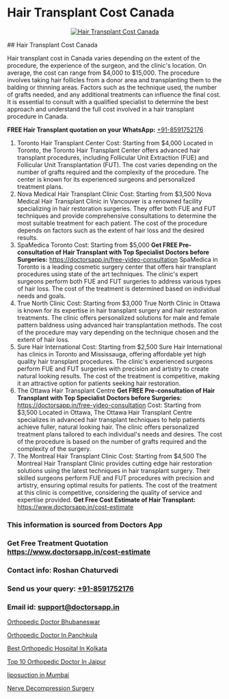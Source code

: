# Hair Transplant Cost Canada

<p align="center">
  <a href="https://doctorsapp.co.in/treatment/hair-transplant">
    <img src="https://doctorsapp.co.in/uploads/treatment_image/transplant.jpg" alt="Hair Transplant Cost Canada">
  </a>
</p>
## Hair Transplant Cost Canada

Hair transplant cost in Canada varies depending on the extent of the procedure, the experience of the surgeon, and the clinic's location. On average, the cost can range from $4,000 to $15,000. The procedure involves taking hair follicles from a donor area and transplanting them to the balding or thinning areas. Factors such as the technique used, the number of grafts needed, and any additional treatments can influence the final cost. It is essential to consult with a qualified specialist to determine the best approach and understand the full cost involved in a hair transplant procedure in Canada.

**FREE Hair Transplant quotation on your WhatsApp:**  [+91-8591752176](https://api.whatsapp.com/send?phone=8591752176)

1) Toronto Hair Transplant Center
Cost: Starting from $4,000
Located in Toronto, the Toronto Hair Transplant Center offers advanced hair transplant procedures, including Follicular Unit Extraction (FUE) and Follicular Unit Transplantation (FUT). The cost varies depending on the number of grafts required and the complexity of the procedure. The center is known for its experienced surgeons and personalized treatment plans.
2) Nova Medical Hair Transplant Clinic
Cost: Starting from $3,500
Nova Medical Hair Transplant Clinic in Vancouver is a renowned facility specializing in hair restoration surgeries. They offer both FUE and FUT techniques and provide comprehensive consultations to determine the most suitable treatment for each patient. The cost of the procedure depends on factors such as the extent of hair loss and the desired results.
3) SpaMedica Toronto
Cost: Starting from $5,000
**Get FREE Pre-consultation of Hair Transplant with Top Specialist Doctors before Surgeries:** https://doctorsapp.in/free-video-consultation
SpaMedica in Toronto is a leading cosmetic surgery center that offers hair transplant procedures using state of the art techniques. The clinic's expert surgeons perform both FUE and FUT surgeries to address various types of hair loss. The cost of the treatment is determined based on individual needs and goals.
4) True North Clinic
Cost: Starting from $3,000
True North Clinic in Ottawa is known for its expertise in hair transplant surgery and hair restoration treatments. The clinic offers personalized solutions for male and female pattern baldness using advanced hair transplantation methods. The cost of the procedure may vary depending on the technique chosen and the extent of hair loss.
5) Sure Hair International
Cost: Starting from $2,500
Sure Hair International has clinics in Toronto and Mississauga, offering affordable yet high quality hair transplant procedures. The clinic's experienced surgeons perform FUE and FUT surgeries with precision and artistry to create natural looking results. The cost of the treatment is competitive, making it an attractive option for patients seeking hair restoration.
6) The Ottawa Hair Transplant Centre
**Get FREE Pre-consultation of Hair Transplant with Top Specialist Doctors before Surgeries:** https://doctorsapp.in/free-video-consultation
Cost: Starting from $3,500
Located in Ottawa, The Ottawa Hair Transplant Centre specializes in advanced hair transplant techniques to help patients achieve fuller, natural looking hair. The clinic offers personalized treatment plans tailored to each individual's needs and desires. The cost of the procedure is based on the number of grafts required and the complexity of the surgery.
7) The Montreal Hair Transplant Clinic
Cost: Starting from $4,500
The Montreal Hair Transplant Clinic provides cutting edge hair restoration solutions using the latest techniques in hair transplant surgery. Their skilled surgeons perform FUE and FUT procedures with precision and artistry, ensuring optimal results for patients. The cost of the treatment at this clinic is competitive, considering the quality of service and expertise provided.
**Get Free Cost Estimate of Hair Transplant:** https://www.doctorsapp.in/cost-estimate

### This information is sourced from Doctors App 
### Get Free Treatment Quotation https://www.doctorsapp.in/cost-estimate
### Contact info: Roshan Chaturvedi 
### Send us your query: [+91-8591752176](https://api.whatsapp.com/send?phone=8591752176) 
### Email id: support@doctorsapp.in

[Orthopedic Doctor Bhubaneswar](https://www.linkedin.com/pulse/orthopedic-doctor-bhubaneswar-doctorsapp-rajshahi-uvyke?trackingId=PpAHfBskUpLNMKSD06Gt6w%3D%3D&lipi=urn%3Ali%3Apage%3Ad_flagship3_company_admin%3BtGKQvLKET%2FOkWlJl4W0MBA%3D%3D)

[Orthopedic Doctor In Panchkula](https://www.linkedin.com/pulse/orthopedic-doctor-panchkula-doctorsapp-dhaka-njlde?trackingId=p6Z7hilyjxWuByT9sZBJ6g%3D%3D&lipi=urn%3Ali%3Apage%3Ad_flagship3_company_admin%3Bo%2BosOGJBSO63YocmsfjAZA%3D%3D)

[Best Orthopedic Hospital In Kolkata](https://medium.com/@vanshmehar12/best-orthopedic-hospital-in-kolkata-f899f9d4c7b6)

[Top 10 Orthopedic Doctor In Jaipur](https://medium.com/@anupkakkar5/top-10-orthopedic-doctor-in-jaipur-e8a3be81a100)

[liposuction in Mumbai](https://doctors-apps.github.io/doctorsapp/liposuction-in-mumbai)

[Nerve Decompression Surgery](https://doctors-apps.github.io/doctorsapp/nerve-decompression-surgery)

